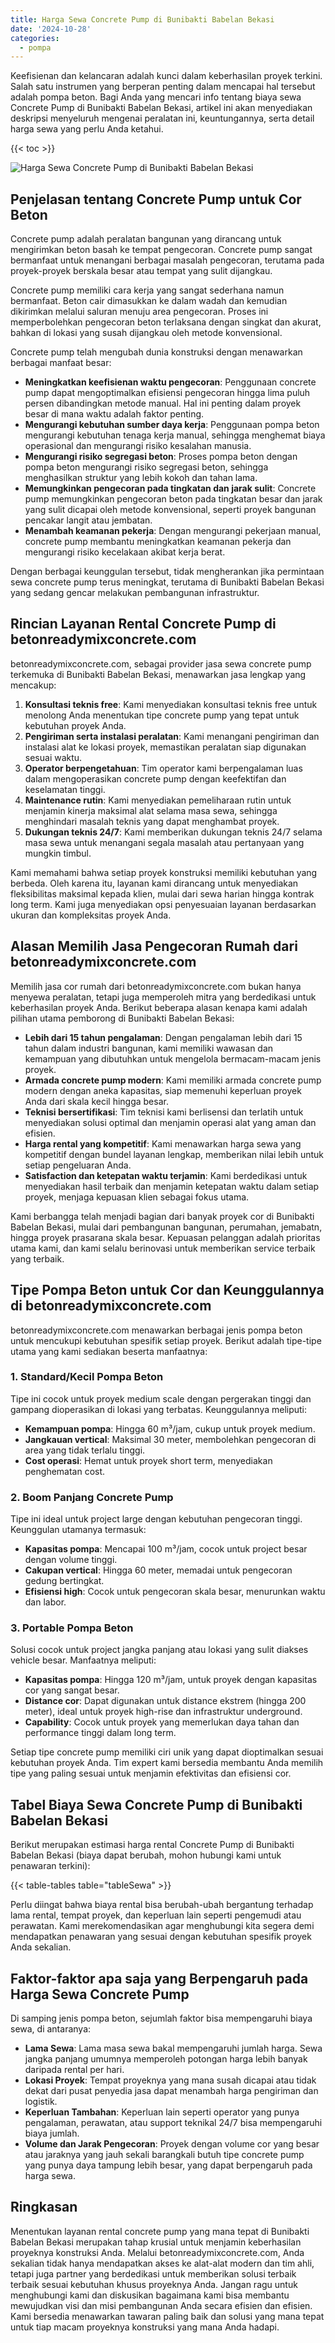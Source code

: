 ```yaml
---
title: Harga Sewa Concrete Pump di Bunibakti Babelan Bekasi
date: '2024-10-28'
categories:
  - pompa
---
```


Keefisienan dan kelancaran adalah kunci dalam keberhasilan proyek terkini. Salah satu instrumen yang berperan penting dalam mencapai hal tersebut adalah pompa beton. Bagi Anda yang mencari info tentang biaya sewa Concrete Pump di Bunibakti Babelan Bekasi, artikel ini akan menyediakan deskripsi menyeluruh mengenai peralatan ini, keuntungannya, serta detail harga sewa yang perlu Anda ketahui.

{{< toc >}}

![Harga Sewa Concrete Pump di Bunibakti Babelan Bekasi](https://betoncor8.github.io/pump/concrete-pump%20(10).png)

## Penjelasan tentang Concrete Pump untuk Cor Beton

Concrete pump adalah peralatan bangunan yang dirancang untuk mengirimkan beton basah ke tempat pengecoran. Concrete pump sangat bermanfaat untuk menangani berbagai masalah pengecoran, terutama pada proyek-proyek berskala besar atau tempat yang sulit dijangkau.

Concrete pump memiliki cara kerja yang sangat sederhana namun bermanfaat. Beton cair dimasukkan ke dalam wadah dan kemudian dikirimkan melalui saluran menuju area pengecoran. Proses ini memperbolehkan pengecoran beton terlaksana dengan singkat dan akurat, bahkan di lokasi yang susah dijangkau oleh metode konvensional.

Concrete pump telah mengubah dunia konstruksi dengan menawarkan berbagai manfaat besar:

- **Meningkatkan keefisienan waktu pengecoran**: Penggunaan concrete pump dapat mengoptimalkan efisiensi pengecoran hingga lima puluh persen dibandingkan metode manual. Hal ini penting dalam proyek besar di mana waktu adalah faktor penting.
- **Mengurangi kebutuhan sumber daya kerja**: Penggunaan pompa beton mengurangi kebutuhan tenaga kerja manual, sehingga menghemat biaya operasional dan mengurangi risiko kesalahan manusia.
- **Mengurangi risiko segregasi beton**: Proses pompa beton dengan pompa beton mengurangi risiko segregasi beton, sehingga menghasilkan struktur yang lebih kokoh dan tahan lama.
- **Memungkinkan pengecoran pada tingkatan dan jarak sulit**: Concrete pump memungkinkan pengecoran beton pada tingkatan besar dan jarak yang sulit dicapai oleh metode konvensional, seperti proyek bangunan pencakar langit atau jembatan.
- **Menambah keamanan pekerja**: Dengan mengurangi pekerjaan manual, concrete pump membantu meningkatkan keamanan pekerja dan mengurangi risiko kecelakaan akibat kerja berat.

Dengan berbagai keunggulan tersebut, tidak mengherankan jika permintaan sewa concrete pump terus meningkat, terutama di Bunibakti Babelan Bekasi yang sedang gencar melakukan pembangunan infrastruktur.

## Rincian Layanan Rental Concrete Pump di betonreadymixconcrete.com

betonreadymixconcrete.com, sebagai provider jasa sewa concrete pump terkemuka di Bunibakti Babelan Bekasi, menawarkan jasa lengkap yang mencakup:

1. **Konsultasi teknis free**: Kami menyediakan konsultasi teknis free untuk menolong Anda menentukan tipe concrete pump yang tepat untuk kebutuhan proyek Anda.
2. **Pengiriman serta instalasi peralatan**: Kami menangani pengiriman dan instalasi alat ke lokasi proyek, memastikan peralatan siap digunakan sesuai waktu.
3. **Operator berpengetahuan**: Tim operator kami berpengalaman luas dalam mengoperasikan concrete pump dengan keefektifan dan keselamatan tinggi.
4. **Maintenance rutin**: Kami menyediakan pemeliharaan rutin untuk menjamin kinerja maksimal alat selama masa sewa, sehingga menghindari masalah teknis yang dapat menghambat proyek.
5. **Dukungan teknis 24/7**: Kami memberikan dukungan teknis 24/7 selama masa sewa untuk menangani segala masalah atau pertanyaan yang mungkin timbul.

Kami memahami bahwa setiap proyek konstruksi memiliki kebutuhan yang berbeda. Oleh karena itu, layanan kami dirancang untuk menyediakan fleksibilitas maksimal kepada klien, mulai dari sewa harian hingga kontrak long term. Kami juga menyediakan opsi penyesuaian layanan berdasarkan ukuran dan kompleksitas proyek Anda.

## Alasan Memilih Jasa Pengecoran Rumah dari betonreadymixconcrete.com

Memilih jasa cor rumah dari betonreadymixconcrete.com bukan hanya menyewa peralatan, tetapi juga memperoleh mitra yang berdedikasi untuk keberhasilan proyek Anda. Berikut beberapa alasan kenapa kami adalah pilihan utama pemborong di Bunibakti Babelan Bekasi:

- **Lebih dari 15 tahun pengalaman**: Dengan pengalaman lebih dari 15 tahun dalam industri bangunan, kami memiliki wawasan dan kemampuan yang dibutuhkan untuk mengelola bermacam-macam jenis proyek.
- **Armada concrete pump modern**: Kami memiliki armada concrete pump modern dengan aneka kapasitas, siap memenuhi keperluan proyek Anda dari skala kecil hingga besar.
- **Teknisi bersertifikasi**: Tim teknisi kami berlisensi dan terlatih untuk menyediakan solusi optimal dan menjamin operasi alat yang aman dan efisien.
- **Harga rental yang kompetitif**: Kami menawarkan harga sewa yang kompetitif dengan bundel layanan lengkap, memberikan nilai lebih untuk setiap pengeluaran Anda.
- **Satisfaction dan ketepatan waktu terjamin**: Kami berdedikasi untuk menyediakan hasil terbaik dan menjamin ketepatan waktu dalam setiap proyek, menjaga kepuasan klien sebagai fokus utama.

Kami berbangga telah menjadi bagian dari banyak proyek cor di Bunibakti Babelan Bekasi, mulai dari pembangunan bangunan, perumahan, jemabatn, hingga proyek prasarana skala besar. Kepuasan pelanggan adalah prioritas utama kami, dan kami selalu berinovasi untuk memberikan service terbaik yang terbaik.

## Tipe Pompa Beton untuk Cor dan Keunggulannya di betonreadymixconcrete.com

betonreadymixconcrete.com menawarkan berbagai jenis pompa beton untuk mencukupi kebutuhan spesifik setiap proyek. Berikut adalah tipe-tipe utama yang kami sediakan beserta manfaatnya:

### 1\. Standard/Kecil Pompa Beton

Tipe ini cocok untuk proyek medium scale dengan pergerakan tinggi dan gampang dioperasikan di lokasi yang terbatas. Keunggulannya meliputi:

- **Kemampuan pompa**: Hingga 60 m³/jam, cukup untuk proyek medium.
- **Jangkauan vertical**: Maksimal 30 meter, membolehkan pengecoran di area yang tidak terlalu tinggi.
- **Cost operasi**: Hemat untuk proyek short term, menyediakan penghematan cost.

### 2\. Boom Panjang Concrete Pump

Tipe ini ideal untuk project large dengan kebutuhan pengecoran tinggi. Keunggulan utamanya termasuk:

- **Kapasitas pompa**: Mencapai 100 m³/jam, cocok untuk project besar dengan volume tinggi.
- **Cakupan vertical**: Hingga 60 meter, memadai untuk pengecoran gedung bertingkat.
- **Efisiensi high**: Cocok untuk pengecoran skala besar, menurunkan waktu dan labor.

### 3\. Portable Pompa Beton

Solusi cocok untuk project jangka panjang atau lokasi yang sulit diakses vehicle besar. Manfaatnya meliputi:

- **Kapasitas pompa**: Hingga 120 m³/jam, untuk proyek dengan kapasitas cor yang sangat besar.
- **Distance cor**: Dapat digunakan untuk distance ekstrem (hingga 200 meter), ideal untuk proyek high-rise dan infrastruktur underground.
- **Capability**: Cocok untuk proyek yang memerlukan daya tahan dan performance tinggi dalam long term.

Setiap tipe concrete pump memiliki ciri unik yang dapat dioptimalkan sesuai kebutuhan proyek Anda. Tim expert kami bersedia membantu Anda memilih tipe yang paling sesuai untuk menjamin efektivitas dan efisiensi cor.

## Tabel Biaya Sewa Concrete Pump di Bunibakti Babelan Bekasi

Berikut merupakan estimasi harga rental Concrete Pump di Bunibakti Babelan Bekasi (biaya dapat berubah, mohon hubungi kami untuk penawaran terkini):

{{< table-tables table="tableSewa" >}}

Perlu diingat bahwa biaya rental bisa berubah-ubah bergantung terhadap lama rental, tempat proyek, dan keperluan lain seperti pengemudi atau perawatan. Kami merekomendasikan agar menghubungi kita segera demi mendapatkan penawaran yang sesuai dengan kebutuhan spesifik proyek Anda sekalian.

## Faktor-faktor apa saja yang Berpengaruh pada Harga Sewa Concrete Pump

Di samping jenis pompa beton, sejumlah faktor bisa mempengaruhi biaya sewa, di antaranya:

- **Lama Sewa**: Lama masa sewa bakal mempengaruhi jumlah harga. Sewa jangka panjang umumnya memperoleh potongan harga lebih banyak daripada rental per hari.
- **Lokasi Proyek**: Tempat proyeknya yang mana susah dicapai atau tidak dekat dari pusat penyedia jasa dapat menambah harga pengiriman dan logistik.
- **Keperluan Tambahan**: Keperluan lain seperti operator yang punya pengalaman, perawatan, atau support teknikal 24/7 bisa mempengaruhi biaya jumlah.
- **Volume dan Jarak Pengecoran**: Proyek dengan volume cor yang besar atau jaraknya yang jauh sekali barangkali butuh tipe concrete pump yang punya daya tampung lebih besar, yang dapat berpengaruh pada harga sewa.

## Ringkasan

Menentukan layanan rental concrete pump yang mana tepat di Bunibakti Babelan Bekasi merupakan tahap krusial untuk menjamin keberhasilan proyeknya konstruksi Anda. Melalui betonreadymixconcrete.com, Anda sekalian tidak hanya mendapatkan akses ke alat-alat modern dan tim ahli, tetapi juga partner yang berdedikasi untuk memberikan solusi terbaik terbaik sesuai kebutuhan khusus proyeknya Anda. Jangan ragu untuk menghubungi kami dan diskusikan bagaimana kami bisa membantu mewujudkan visi dan misi pembangunan Anda secara efisien dan efisien. Kami bersedia menawarkan tawaran paling baik dan solusi yang mana tepat untuk tiap macam proyeknya konstruksi yang mana Anda hadapi.
